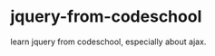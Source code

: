 jquery-from-codeschool
======================

learn jquery from codeschool, especially about ajax.
